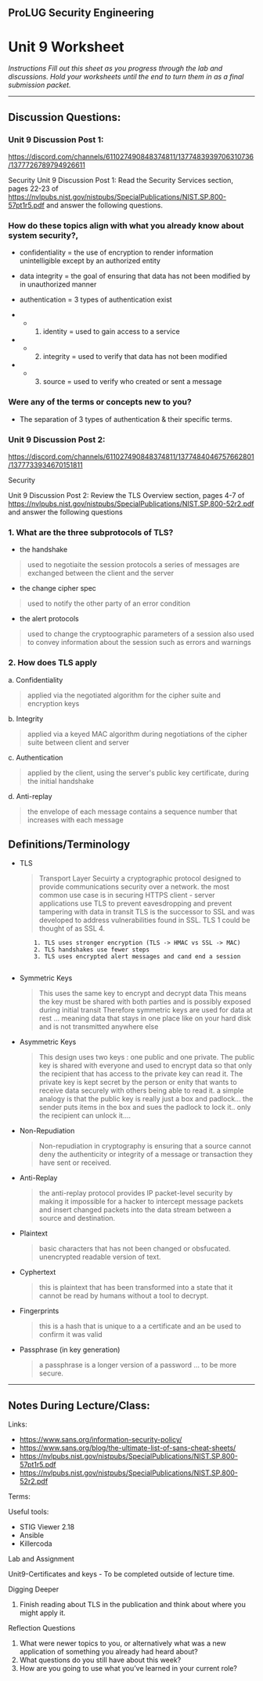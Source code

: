 ## ProLUG Security Engineering

# Unit 9 Worksheet

*Instructions*
*Fill out this sheet as you progress through the lab and discussions. Hold your worksheets until the end to turn them in as a final submission packet.*

---

## Discussion Questions:

### Unit 9 Discussion Post 1:
https://discord.com/channels/611027490848374811/1377483939706310736/1377726789794926611

Security
Unit 9 Discussion Post 1:
Read the Security Services section, pages 22-23 of https://nvlpubs.nist.gov/nistpubs/SpecialPublications/NIST.SP.800-57pt1r5.pdf and answer the following questions.

### How do these topics align with what you already know about system security?,

- confidentiality = the use of encryption to render information unintelligible except by an authorized entity

- data integrity = the goal of ensuring that data has not been modified by in unauthorized manner

- authentication = 3 types of authentication exist
 - - 1. identity = used to gain access to a service
 - - 2. integrity = used to verify that data has not been modified
- - 3. source = used to verify who created or sent a message

### Were any of the terms or concepts new to you?

- The separation of 3 types of authentication & their specific terms.


### Unit 9 Discussion Post 2: 

https://discord.com/channels/611027490848374811/1377484046757662801/1377733934670151811


Security

Unit 9 Discussion Post 2: Review the TLS Overview section, pages 4-7 of https://nvlpubs.nist.gov/nistpubs/SpecialPublications/NIST.SP.800-52r2.pdf and answer the following questions


### 1. What are the three subprotocols of TLS?
- the handshake
> used to negotiaite the session protocols
> a series of messages are exchanged between the client and the server

- the change cipher spec
> used to notify the other party of an error condition

- the alert protocols
> used to change the cryptoographic parameters of a session
> also used to convey information about the session such as errors and warnings


### 2. How does TLS apply
a.    Confidentiality
> applied via the negotiated algorithm for the cipher suite and encryption keys


b.    Integrity
> applied via a keyed MAC algorithm during negotiations of the cipher suite between client and server


c.    Authentication
> applied by the client, using the server's public key certificate, during the initial handshake


d.    Anti-replay
> the envelope of each message contains a sequence number that increases with each message


## Definitions/Terminology

- TLS
	> Transport Layer Secuirty
	> a cryptographic protocol designed to provide communications security over a network.
	> the most common use case is in securing HTTPS
	> client - server applications use TLS to prevent eavesdropping and prevent tampering with data in transit
	> TLS is the successor to SSL and was developed to address vulnerabilities found in SSL.  TLS 1 could be thought of as SSL 4.
	``` Differences between TLS & SSL
		1. TLS uses stronger encryption (TLS -> HMAC vs SSL -> MAC)
		2. TLS handshakes use fewer steps
		3. TLS uses encrypted alert messages and cand end a session


- Symmetric Keys
	> This uses the same key to encrypt and decrypt data
	> This means the key must be shared with both parties and is possibly exposed during initial transit
	> Therefore symmetric keys are used for data at rest ... meaning data that stays in one place like on your hard disk and is not transmitted anywhere else

- Asymmetric Keys
	> This design uses two keys : one public and one private.
	> The public key is shared with everyone and used to encrypt data so that only the recipient that has access to the private key can read it.
	> The private key is kept secret by the person or enity that wants to receive data securely with others being able to read it.
	> a simple analogy is that the public key is really just a box and padlock... the sender puts items in the box and sues the padlock to lock it.. only the recipient can unlock it....

- Non-Repudiation
	> Non-repudiation in cryptography is ensuring that a source cannot deny the authenticity or integrity of a message or transaction they have sent or received.
	> 

- Anti-Replay
    > the anti-replay protocol provides IP packet-level security by making it impossible for a hacker to intercept message packets and insert changed packets into the data stream between a source and destination.

- Plaintext
    > basic characters that has not been changed or obsfucated.
    > unencrypted readable version of text.

- Cyphertext
    > this is plaintext that has been transformed into a state that it cannot be read by humans without a tool to decrypt.

- Fingerprints
    > this is a hash that is unique to a a certificate and an be used to confirm it was valid

- Passphrase (in key generation)
    > a passphrase is a longer version of a password ... to be more secure.






---

## Notes During Lecture/Class:

Links:
- https://www.sans.org/information-security-policy/
- https://www.sans.org/blog/the-ultimate-list-of-sans-cheat-sheets/
- https://nvlpubs.nist.gov/nistpubs/SpecialPublications/NIST.SP.800-57pt1r5.pdf
- https://nvlpubs.nist.gov/nistpubs/SpecialPublications/NIST.SP.800-52r2.pdf

Terms:

Useful tools:
- STIG Viewer 2.18
- Ansible
- Killercoda


Lab and Assignment

Unit9-Certificates and keys - To be completed outside of lecture time.


Digging Deeper

1. Finish reading about TLS in the publication and think about where you might apply it.


Reflection Questions

1. What were newer topics to you, or alternatively what was a new application of
   something you already had heard about?
2. What questions do you still have about this week?
3. How are you going to use what you’ve learned in your current role?

